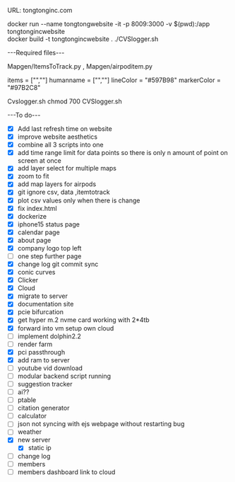 URL: tongtonginc.com


docker run --name tongtongwebsite -it -p 8009:3000 -v $(pwd):/app  tongtongincwebsite  
docker build -t tongtongincwebsite .
./CVSlogger.sh

---Required files---

Mapgen/ItemsToTrack.py , Mapgen/airpoditem.py

items = ["<Serialnumber1>","<Serialnumber2>"]
humanname = ["<Name1>","<Name2>"]
lineColor = "#597B98"
markerColor = "#97B2C8"


Cvslogger.sh
chmod 700 CVSlogger.sh

---To do---
- [x] Add last refresh time on website
- [x] improve website aesthetics
- [x] combine all 3 scripts into one
- [x] add time range limit for data points so there is only n amount of point on screen at once
- [x] add layer select for multiple maps
- [x] zoom to fit
- [x] add map layers for airpods
- [x] git ignore csv, data ,itemtotrack
- [x] plot csv values only when there is change 
- [x] fix index.html
- [x] dockerize
- [x] iphone15 status page
- [x] calendar page
- [x] about page
- [x] company logo top left
- [ ] one step further page
- [x] change log git commit sync
- [x] conic curves
- [x] Clicker
- [x] Cloud
- [x] migrate to server
- [x] documentation site
- [x] pcie bifurcation 
- [x] get hyper m.2 nvme card working with 2*4tb
- [x] forward into vm setup own cloud
- [ ] implement dolphin2.2
- [ ] render farm
- [x] pci passthrough
- [x] add ram to server
- [ ] youtube vid download
- [ ] modular backend script running
- [ ] suggestion tracker
- [ ] ai??
- [ ] ptable
- [ ] citation generator
- [ ] calculator
- [ ] json not syncing with ejs webpage without restarting bug
- [ ] weather
- [x] new server
	-[x] static ip
- [ ] change log
- [ ] members
- [ ] members dashboard link to cloud
